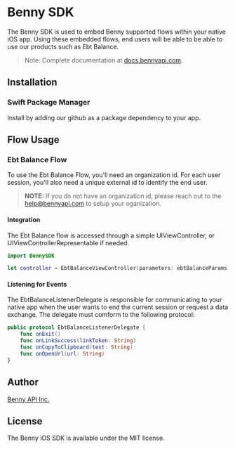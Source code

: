 # Benny SDK 
The Benny SDK is used to embed Benny supported flows within your native iOS app. Using these embedded flows, end users will be able to be able to use our products such as Ebt Balance.

>Note: Complete documentation at [docs.bennyapi.com](bennyapi.com).


## Installation 

### Swift Package Manager
Install by adding our github as a package dependency to your app. 

## Flow Usage 
### Ebt Balance Flow
To use the Ebt Balance Flow, you'll need an organization id. For each user session, you'll also need a unique external id to identify the end user.

>**NOTE:** If you do not have an organization id, please reach out to the help@bennyapi.com to setup your oganization. 

#### Integration 
The Ebt Balance flow is accessed through a simple UIViewController, or UIViewControllerRepresentable if needed.
 
```swift
import BennySDK

let controller = EbtBalanceViewController(parameters: ebtBalanceParams, delegate: listener)
```

#### Listening for Events
The EbtBalanceListenerDelegate is responsible for communicating to your native app when the  user wants to end the current session or request a data exchange. The delegate must comform to the following protocol:

```swift
public protocol EbtBalanceListenerDelegate {
    func onExit()
    func onLinkSuccess(linkToken: String)
    func onCopyToClipboard(text: String)
    func onOpenUrl(url: String)
}
```

## Author
[Benny API Inc.](bennyapi.com)

## License 
The Benny iOS SDK is available under the MIT license.
